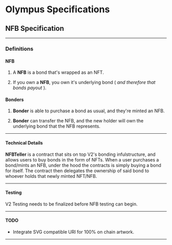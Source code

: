 # Olympus Specifications

## NFB Specification

---

### Definitions

#### NFB
1. A **NFB** is a bond that's wrapped as an NFT. 

2. If you own a **NFB**, you own it's underlying bond ( *and therefore that bonds payout* ).

#### Bonders

1. **Bonder** is able to purchase a bond as usual, and they're minted an NFB.

2. **Bonder** can transfer the NFB, and the new holder will own the underlying bond that the NFB represents.

---

#### Technical Details

**NFBTeller** is a contract that sits on top V2's bonding infulstructure, and allows users to buy bonds in the form of NFTs. When a user purchases a bond/mints an NFB, under the hood the contracts is simply buying a bond for itself. The contract then delegates the ownership of said bond to whoever holds that newly minted NFT/NFB.

---

#### Testing

V2 Testing needs to be finalized before NFB testing can begin.

---

#### TODO

- Integrate SVG compatible URI for 100% on chain artwork.

---
